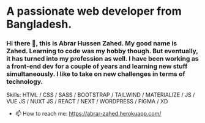 


# A passionate web developer from Bangladesh.


### Hi there 👋, this is Abrar Hussen Zahed. My good name is Zahed. Learning to code was my hobby though. But eventually, it has turned into my profession as well. I have been working as a front-end dev for a couple of years and learning new stuff simultaneously. I like to take on new challenges in terms of technology.

Skills:  HTML / CSS / SASS /  BOOTSTRAP / TAILWIND / MATERIALIZE / JS / VUE JS / NUXT JS / REACT / NEXT / WORDPRESS / FIGMA / XD

- 📫 How to reach me: https://abrar-zahed.herokuapp.com/ 

 

 


